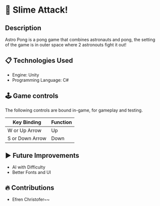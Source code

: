 # 🔴 Slime Attack!
## Description
Astro Pong is a pong game that combines astronauts and pong, the setting of the game is in outer space where 2 astronouts fight it out!

## 📋 Technologies Used
- Engine: Unity
- Programming Language: C#


## 🕹️ Game controls
The following controls are bound in-game, for gameplay and testing.

| Key Binding       | Function          |
| ----------------- | ----------------- |
| W or Up Arrow     | Up                |
| S or Down Arrow   | Down              |


## ▶️ Future Improvements
- AI with Difficulty
- Better Fonts and UI

## 🔥 Contributions
- Efren Christofer~~
